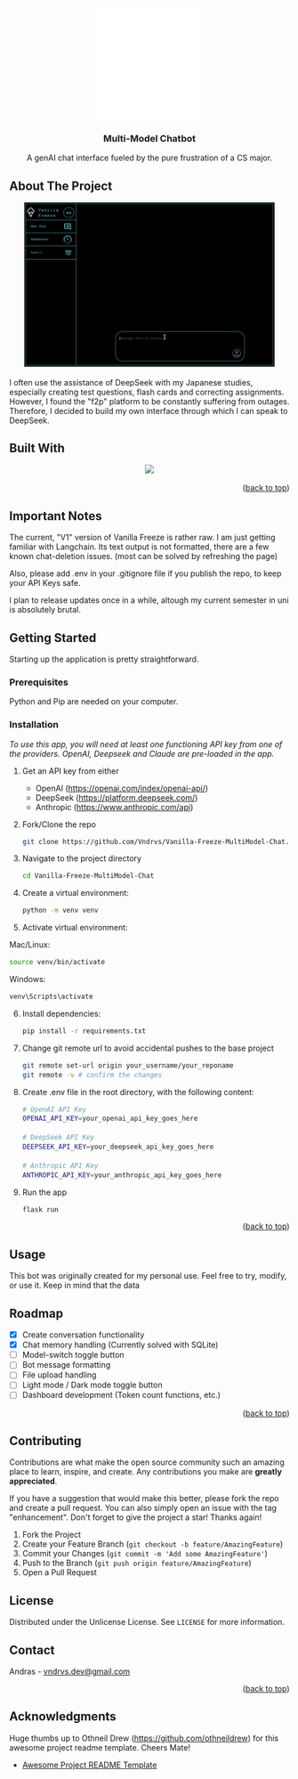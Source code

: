 <a id="readme-top"></a>

<div align="center">
  <a href="https://github.com/othneildrew/Best-README-Template">
    <img src="readme-images/vanilla_logo.png" alt="Logo" width="200" height="200">
  </a>
  <h3 align="center">Multi-Model Chatbot</h3>

  <p align="center">
    A genAI chat interface fueled by the pure frustration of a CS major.
    <!---
    <br />
    <br />
    <br />
    <a href="https://github.com/othneildrew/Best-README-Template">View Demo</a>
  --->
  </p>
</div>


## About The Project
<div align="center">
<img src="readme-images/screenshot_demo.png" alt="UI" width="450">
</div>
<br />
I often use the assistance of DeepSeek with my Japanese studies, especially creating test questions, flash cards and correcting assignments.
However, I found the "f2p" platform to be constantly suffering from outages. 
Therefore, I decided to build my own interface through which I can speak to DeepSeek.


## Built With

<p align="center">
  <a href="https://skillicons.dev">
    <img src="https://skillicons.dev/icons?i=python,flask,js,html,css" />
  </a>
</p>

<p align="right">(<a href="#readme-top">back to top</a>)</p>

## Important Notes

The current, "V1" version of Vanilla Freeze is rather raw. I am just getting familiar with Langchain.
Its text output is not formatted, there are a few known chat-deletion issues. (most can be solved by refreshing the page)

Also, please add .env in your .gitignore file if you publish the repo, to keep your API Keys safe.

I plan to release updates once in a while, altough my current semester in uni is absolutely brutal.

## Getting Started

Starting up the application is pretty straightforward.

### Prerequisites

Python and Pip are needed on your computer.

### Installation

_To use this app, you will need at least one functioning API key from one of the providers._
_OpenAI, Deepseek and Claude are pre-loaded in the app._


1. Get an API key from either
   - OpenAI (https://openai.com/index/openai-api/)
   - DeepSeek (https://platform.deepseek.com/)
   - Anthropic (https://www.anthropic.com/api)
   
2. Fork/Clone the repo
   ```sh
   git clone https://github.com/Vndrvs/Vanilla-Freeze-MultiModel-Chat.git
   ```
3. Navigate to the project directory
   ```sh
   cd Vanilla-Freeze-MultiModel-Chat
   ```
4. Create a virtual environment:
   ```sh
   python -m venv venv
   ```
5. Activate virtual environment:

  Mac/Linux:
   ```sh
   source venv/bin/activate
   ```
  Windows:
   ```sh
   venv\Scripts\activate
   ```
6. Install dependencies:
   ```sh
   pip install -r requirements.txt
   ```
7. Change git remote url to avoid accidental pushes to the base project
   ```sh
   git remote set-url origin your_username/your_reponame
   git remote -v # confirm the changes
   ```
8. Create .env file in the root directory, with the following content:
    ```sh
   # OpenAI API Key
   OPENAI_API_KEY=your_openai_api_key_goes_here

   # DeepSeek API Key
   DEEPSEEK_API_KEY=your_deepseek_api_key_goes_here

   # Anthropic API Key
   ANTHROPIC_API_KEY=your_anthropic_api_key_goes_here
   ```
9. Run the app
   ```sh
   flask run
   ```

<p align="right">(<a href="#readme-top">back to top</a>)</p>


## Usage

This bot was originally created for my personal use. Feel free to try, modify, or use it.
Keep in mind that the data 

## Roadmap

- [x] Create conversation functionality
- [x] Chat memory handling (Currently solved with SQLite)
- [ ] Model-switch toggle button
- [ ] Bot message formatting
- [ ] File upload handling
- [ ] Light mode / Dark mode toggle button
- [ ] Dashboard development (Token count functions, etc.)
      
<p align="right">(<a href="#readme-top">back to top</a>)</p>


## Contributing

Contributions are what make the open source community such an amazing place to learn, inspire, and create. Any contributions you make are **greatly appreciated**.

If you have a suggestion that would make this better, please fork the repo and create a pull request. You can also simply open an issue with the tag "enhancement".
Don't forget to give the project a star! Thanks again!

1. Fork the Project
2. Create your Feature Branch (`git checkout -b feature/AmazingFeature`)
3. Commit your Changes (`git commit -m 'Add some AmazingFeature'`)
4. Push to the Branch (`git push origin feature/AmazingFeature`)
5. Open a Pull Request

## License

Distributed under the Unlicense License. See `LICENSE` for more information.



<!-- CONTACT -->
## Contact

Andras - vndrvs.dev@gmail.com

<p align="right">(<a href="#readme-top">back to top</a>)</p>


## Acknowledgments

Huge thumbs up to Othneil Drew (https://github.com/othneildrew) for this awesome project readme template. Cheers Mate!
* [Awesome Project README Template](https://github.com/othneildrew/Best-README-Template)

